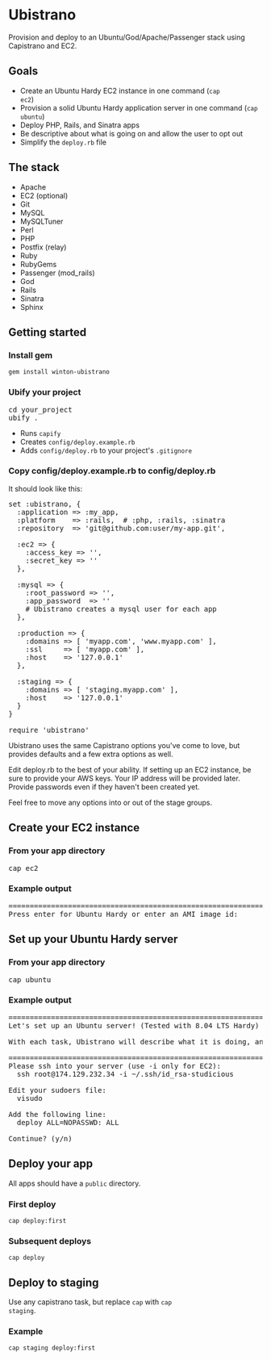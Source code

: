 Ubistrano
=========

Provision and deploy to an Ubuntu/God/Apache/Passenger stack using Capistrano and EC2.

Goals
-----

* Create an Ubuntu Hardy EC2 instance in one command (<code>cap ec2</code>)
* Provision a solid Ubuntu Hardy application server in one command (<code>cap ubuntu</code>)
* Deploy PHP, Rails, and Sinatra apps
* Be descriptive about what is going on and allow the user to opt out
* Simplify the <code>deploy.rb</code> file

The stack
---------

* Apache
* EC2 (optional)
* Git
* MySQL
* MySQLTuner
* Perl
* PHP
* Postfix (relay)
* Ruby
* RubyGems
* Passenger (mod\_rails)
* God
* Rails
* Sinatra
* Sphinx


Getting started
---------------

### Install gem

	gem install winton-ubistrano

### Ubify your project

<pre>
cd your_project
ubify .
</pre>

* Runs <code>capify</code>
* Creates <code>config/deploy.example.rb</code>
* Adds <code>config/deploy.rb</code> to your project's <code>.gitignore</code>

### Copy config/deploy.example.rb to config/deploy.rb

It should look like this:

<pre>
set :ubistrano, {
  :application => :my_app,
  :platform    => :rails,  # :php, :rails, :sinatra
  :repository  => 'git@github.com:user/my-app.git',

  :ec2 => {
    :access_key => '',
    :secret_key => ''
  },

  :mysql => {
    :root_password => '',
    :app_password  => ''
    # Ubistrano creates a mysql user for each app
  },

  :production => {
    :domains => [ 'myapp.com', 'www.myapp.com' ],
    :ssl     => [ 'myapp.com' ],
    :host    => '127.0.0.1'
  },

  :staging => {
    :domains => [ 'staging.myapp.com' ],
    :host    => '127.0.0.1'
  }
}

require 'ubistrano'
</pre>

Ubistrano uses the same Capistrano options you've come to love, but provides defaults and a few extra options as well.

Edit deploy.rb to the best of your ability. If setting up an EC2 instance, be sure to provide your AWS keys. Your IP address will be provided later. Provide passwords even if they haven't been created yet.

Feel free to move any options into or out of the stage groups.

Create your EC2 instance
------------------------

### From your app directory

<pre>
cap ec2
</pre>

### Example output

<pre>
================================================================================
Press enter for Ubuntu Hardy or enter an AMI image id:
</pre>

Set up your Ubuntu Hardy server
-------------------------------

### From your app directory

<pre>
cap ubuntu
</pre>

### Example output

<pre>
================================================================================
Let's set up an Ubuntu server! (Tested with 8.04 LTS Hardy)

With each task, Ubistrano will describe what it is doing, and wait for a yes/no.

================================================================================
Please ssh into your server (use -i only for EC2):
  ssh root@174.129.232.34 -i ~/.ssh/id_rsa-studicious

Edit your sudoers file:
  visudo

Add the following line:
  deploy ALL=NOPASSWD: ALL

Continue? (y/n)
</pre>

Deploy your app
---------------

All apps should have a <code>public</code> directory.

### First deploy

	cap deploy:first
	
### Subsequent deploys

	cap deploy


Deploy to staging
-----------------

Use any capistrano task, but replace <code>cap</code> with <code>cap staging</code>.

### Example

	cap staging deploy:first